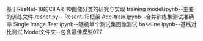 基于ResNet-18的CIFAR-10图像分类的研究与实现
training model.ipynb--主要的训练文件
resnet.py-- Resent-18框架
Acc-train.ipynb--合并训练集测试准确率
Single Image Test.ipynb--随机单个测试集图像测试
baseline.ipynb--基线对比测试
Model文件夹--包含最佳模型077
